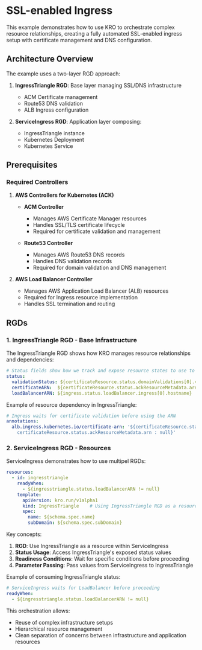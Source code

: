 # SSL-enabled Ingress

This example demonstrates how to use KRO  to orchestrate complex resource relationships, creating a fully automated SSL-enabled ingress setup with certificate management and DNS configuration.

## Architecture Overview

The example uses a two-layer RGD approach:

1. **IngressTriangle RGD**: Base layer managing SSL/DNS infrastructure
   - ACM Certificate management
   - Route53 DNS validation
   - ALB Ingress configuration

2. **ServiceIngress RGD**: Application layer composing:
   - IngressTriangle instance
   - Kubernetes Deployment
   - Kubernetes Service

## Prerequisites

### Required Controllers


1. **AWS Controllers for Kubernetes (ACK)**
   - **ACM Controller**
     - Manages AWS Certificate Manager resources
     - Handles SSL/TLS certificate lifecycle
     - Required for certificate validation and management

   - **Route53 Controller**
     - Manages AWS Route53 DNS records
     - Handles DNS validation records
     - Required for domain validation and DNS management

3. **AWS Load Balancer Controller**
   - Manages AWS Application Load Balancer (ALB) resources
   - Required for Ingress resource implementation
   - Handles SSL termination and routing

## RGDs

### 1. IngressTriangle RGD - Base Infrastructure

The IngressTriangle RGD shows how KRO manages resource relationships and dependencies:

```yaml
# Status fields show how we track and expose resource states to use to other RGDs
status:
  validationStatus: ${certificateResource.status.domainValidations[0].validationStatus}
  certificateARN:  ${certificateResource.status.ackResourceMetadata.arn}
  loadBalancerARN: ${ingress.status.loadBalancer.ingress[0].hostname}
```


Example of resource dependency in IngressTriangle:
```yaml
# Ingress waits for certificate validation before using the ARN
annotations:
  alb.ingress.kubernetes.io/certificate-arn: '${certificateResource.status.domainValidations[0].validationStatus == "SUCCESS" ? 
    certificateResource.status.ackResourceMetadata.arn : null}'
```

### 2. ServiceIngress RGD - Resources

ServiceIngress demonstrates how to use multipel RGDs:

```yaml
resources:
  - id: ingresstriangle
    readyWhen:
      - ${ingresstriangle.status.loadBalancerARN != null}
    template:
      apiVersion: kro.run/v1alpha1
      kind: IngressTriangle    # Using IngressTriangle RGD as a resource
      spec:
        name: ${schema.spec.name}
        subDomain: ${schema.spec.subDomain}
```

Key concepts:
1. **RGD**: Use IngressTriangle as a resource within ServiceIngress
2. **Status Usage**: Access IngressTriangle's exposed status values
3. **Readiness Conditions**: Wait for specific conditions before proceeding
4. **Parameter Passing**: Pass values from ServiceIngress to IngressTriangle

Example of consuming IngressTriangle status:
```yaml
# ServiceIngress waits for LoadBalancer before proceeding
readyWhen:
  - ${ingresstriangle.status.loadBalancerARN != null}
```

This orchestration allows:
- Reuse of complex infrastructure setups
- Hierarchical resource management
- Clean separation of concerns between infrastructure and application resources
```
